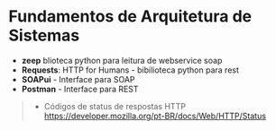 #  Fundamentos de Arquitetura de Sistemas



* **zeep** blioteca python para leitura de webservice soap
* **Requests**: HTTP for Humans - bibilioteca python para rest
* **SOAPui** - Interface para SOAP
* **Postman** - Interface para REST
> * Códigos de status de respostas HTTP
>   https://developer.mozilla.org/pt-BR/docs/Web/HTTP/Status



